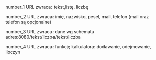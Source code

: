 number_1 URL zwraca: tekst,listę, liczbę

number_2 URL zwraca: imię, nazwisko, pesel, mail, telefon (mail oraz telefon są opcjonalne)

number_3 URL zwraca: dane wg schematu adres:8080/tekst/liczba/tekst/liczba

number_4 URL zwraca: funkcję kalkulatora: dodawanie, odejmowanie, iloczyn 
